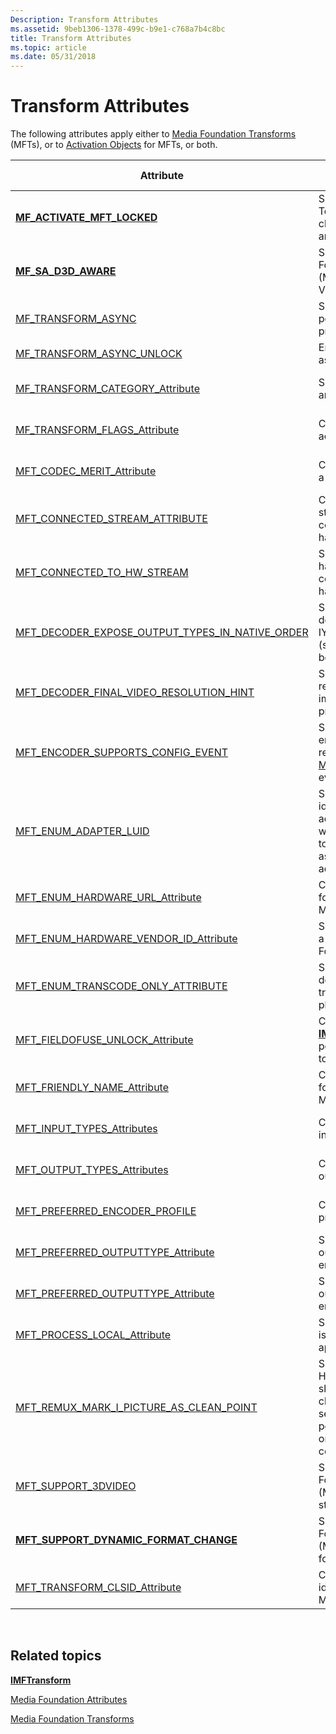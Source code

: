 ```yaml
---
Description: Transform Attributes
ms.assetid: 9beb1306-1378-499c-b9e1-c768a7b4c8bc
title: Transform Attributes
ms.topic: article
ms.date: 05/31/2018
---
```


# Transform Attributes

The following attributes apply either to [Media Foundation Transforms](media-foundation-transforms.md) (MFTs), or to [Activation Objects](activation-objects.md) for MFTs, or both.



| Attribute                                                                                                     | Description                                                                                                                                                                                   | Applies To                  |
|---------------------------------------------------------------------------------------------------------------|-----------------------------------------------------------------------------------------------------------------------------------------------------------------------------------------------|-----------------------------|
| [**MF\_ACTIVATE\_MFT\_LOCKED**](mf-activate-mft-locked-attribute.md)                                         | Specifies whether the Topology Loader will change the media types on an MFT.                                                                                                                  | MFTs                        |
| [**MF\_SA\_D3D\_AWARE**](mf-sa-d3d-aware-attribute.md)                                                       | Specifies whether a Media Foundation transform (MFT) supports DirectX Video Acceleration.                                                                                                     | MFTs                        |
| [MF\_TRANSFORM\_ASYNC](mf-transform-async.md)                                                                | Specifies whether an MFT performs asynchronous processing.                                                                                                                                    | MFTs                        |
| [MF\_TRANSFORM\_ASYNC\_UNLOCK](mf-transform-async-unlock.md)                                                 | Enables the use of an asynchronous MFT.                                                                                                                                                       | MFTs                        |
| [MF\_TRANSFORM\_CATEGORY\_Attribute](mf-transform-category-attribute.md)                                     | Specifies the category for an MFT.                                                                                                                                                            | MFT activation objects      |
| [MF\_TRANSFORM\_FLAGS\_Attribute](mf-transform-flags-attribute.md)                                           | Contains flags for an MFT activation object.                                                                                                                                                  | MFT activation objects      |
| [MFT\_CODEC\_MERIT\_Attribute](mft-codec-merit-attribute.md)                                                 | Contains the merit value of a hardware codec.                                                                                                                                                 | MFT activation objects      |
| [MFT\_CONNECTED\_STREAM\_ATTRIBUTE](mft-connected-stream-attribute.md)                                       | Contains a pointer to the stream attributes of the connected stream on a hardware-based MFT.                                                                                                  | MFTs                        |
| [MFT\_CONNECTED\_TO\_HW\_STREAM](mft-connected-to-hw-stream.md)                                              | Specifies whether a hardware-based MFT is connected to another hardware-based MFT.                                                                                                            | MFTs                        |
| [MFT\_DECODER\_EXPOSE\_OUTPUT\_TYPES\_IN\_NATIVE\_ORDER](mft-decoder-expose-output-types-in-native-order.md) | Specifies whether a decoder exposes IYUV/I420 output types (suitable for transcoding) before other formats.                                                                                   | MFTs                        |
| [MFT\_DECODER\_FINAL\_VIDEO\_RESOLUTION\_HINT](mft-decoder-final-video-resolution-hint.md)                   | Specifies the final output resolution of the decoded image, after video processing.                                                                                                           | MFTs                        |
| [MFT\_ENCODER\_SUPPORTS\_CONFIG\_EVENT](mft-encoder-supports-config-event.md)                                | Specifies that the MFT encoder supports receiving [MEEncodingParameter](meencodingparameters.md) events while streaming.                                                                     | MFTs                        |
| [MFT\_ENUM\_ADAPTER\_LUID](mft-enum-adapter-luid.md)                                                         | Specifies a unique identifier for a video adapter. Use this attribute when calling MFTEnum2 to enumerate MFTs associated with a specific adapter.                                             | MFTs                        |
| [MFT\_ENUM\_HARDWARE\_URL\_Attribute](mft-enum-hardware-url-attribute.md)                                    | Contains the symbolic link for a hardware-based MFT.                                                                                                                                          | MFTs/MFT activation objects |
| [MFT\_ENUM\_HARDWARE\_VENDOR\_ID\_Attribute](mft-enum-hardware-vendor-id-attribute.md)                       | Specifies the vendor ID for a hardware-based Media Foundation Transform                                                                                                                       | MFTs                        |
| [MFT\_ENUM\_TRANSCODE\_ONLY\_ATTRIBUTE](mft-enum-transcode-only-attribute.md)                                | Specifies whether a decoder is optimized for transcoding rather than for playback.                                                                                                            | MFTs                        |
| [MFT\_FIELDOFUSE\_UNLOCK\_Attribute](mft-fieldofuse-unlock-attribute.md)                                     | Contains an [**IMFFieldOfUseMFTUnlock**](/windows/desktop/api/mfidl/nn-mfidl-imffieldofusemftunlock) pointer, which can be used to unlock the MFT.                                                                            | MFT activation objects      |
| [MFT\_FRIENDLY\_NAME\_Attribute](mft-friendly-name-attribute.md)                                             | Contains the display name for a hardware-based MFT.                                                                                                                                           | MFT activation objects      |
| [MFT\_INPUT\_TYPES\_Attributes](mft-input-types-attributes.md)                                               | Contains the registered input types for an MFT.                                                                                                                                               | MFT activation objects      |
| [MFT\_OUTPUT\_TYPES\_Attributes](mft-output-types-attributes.md)                                             | Contains the registered output types for an MFT.                                                                                                                                              | MFT activation objects      |
| [MFT\_PREFERRED\_ENCODER\_PROFILE](mft-preferred-encoder-profile.md)                                         | Contains configuration properties for an encoder.                                                                                                                                             | MFT activation objects      |
| [MFT\_PREFERRED\_OUTPUTTYPE\_Attribute](mft-preferred-outputtype-attribute.md)                               | Specifies the preferred output format for an encoder.                                                                                                                                         | MFT activation objects      |
| [MFT\_PREFERRED\_OUTPUTTYPE\_Attribute](mft-preferred-outputtype-attribute.md)                               | Specifies the preferred output format for an encoder.                                                                                                                                         | MFT activation objects      |
| [MFT\_PROCESS\_LOCAL\_Attribute](mft-process-local-attribute.md)                                             | Specifies whether an MFT is registered only in the application's process.                                                                                                                     | MFT activation objects      |
| [MFT\_REMUX\_MARK\_I\_PICTURE\_AS\_CLEAN\_POINT](mft-remux-mark-i-picture-as-clean-point.md)                 | Specifies whether the H.264 video remux MFT should mark I pictures as clean point for better seek-ability. This has the potential for corruptions on seeks in non-conforming final MP4 files. | MFT activation objects      |
| [MFT\_SUPPORT\_3DVIDEO](mft-support-3dvideo.md)                                                              | Specifies whether a Media Foundation transform (MFT) supports 3D stereoscopic video.                                                                                                          | MFT activation objects      |
| [**MFT\_SUPPORT\_DYNAMIC\_FORMAT\_CHANGE**](mft-support-dynamic-format-change-attribute.md)                  | Specifies whether a Media Foundation transform (MFT) supports dynamic format changes.                                                                                                         | MFTs                        |
| [MFT\_TRANSFORM\_CLSID\_Attribute](mft-transform-clsid-attribute.md)                                         | Contains the class identifier (CLSID) of an MFT.                                                                                                                                              | MFT activation objects      |



 

## Related topics

<dl> <dt>

[**IMFTransform**](/windows/desktop/api/mftransform/nn-mftransform-imftransform)
</dt> <dt>

[Media Foundation Attributes](media-foundation-attributes.md)
</dt> <dt>

[Media Foundation Transforms](media-foundation-transforms.md)
</dt> </dl>

 

 



